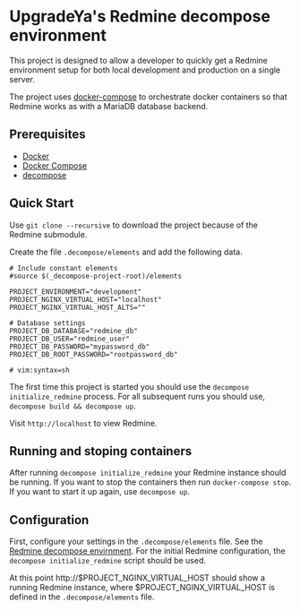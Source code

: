 # UpgradeYa's Redmine decompose environment

This project is designed to allow a developer to quickly get a Redmine environment setup for both local development and production on a single server.

The project uses [docker-compose](http://docs.docker.com/compose/) to orchestrate docker containers so that Redmine works as with a MariaDB database backend.

## Prerequisites

- [Docker](http://docs.docker.com/installation/#installation)
- [Docker Compose](http://docs.docker.com/compose/)
- [decompose](https://github.com/dmp1ce/decompose)

## Quick Start

Use `git clone --recursive` to download the project because of the Redmine submodule.

Create the file `.decompose/elements` and add the following data.

```
# Include constant elements
#source $(_decompose-project-root)/elements

PROJECT_ENVIRONMENT="development"
PROJECT_NGINX_VIRTUAL_HOST="localhost"
PROJECT_NGINX_VIRTUAL_HOST_ALTS=""

# Database settings
PROJECT_DB_DATABASE="redmine_db"
PROJECT_DB_USER="redmine_user"
PROJECT_DB_PASSWORD="mypassword_db"
PROJECT_DB_ROOT_PASSWORD="rootpassword_db"

# vim:syntax=sh
```

The first time this project is started you should use the `decompose initialize_redmine` process.  For all subsequent runs you should use, `decompose build && decompose up`.

Visit `http://localhost` to view Redmine.

## Running and stoping containers

After running `decompose initialize_redmine` your Redmine instance should be running.  If you want to stop the containers then run `docker-compose stop`.  If you want to start it up again, use `decompose up`.

## Configuration

First, configure your settings in the `.decompose/elements` file. See the [Redmine decompose envirnment](https://github.com/dmp1ce/decompose-redmine).
For the initial Redmine configuration, the `decompose initialize_redmine` script should be used.

At this point http://$PROJECT_NGINX_VIRTUAL_HOST should show a running Redmine instance, where $PROJECT_NGINX_VIRTUAL_HOST is defined in the `.decompose/elements` file.
